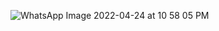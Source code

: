 ![WhatsApp Image 2022-04-24 at 10 58 05 PM](https://user-images.githubusercontent.com/101258847/164990024-a4410a3d-d0b6-4290-be18-4c90c845dc9e.jpeg)




